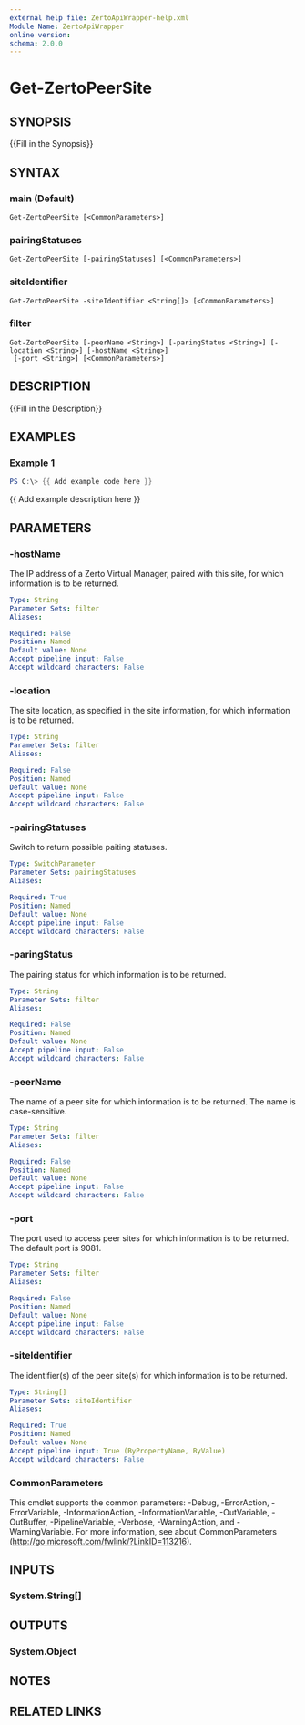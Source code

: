 ```yaml
---
external help file: ZertoApiWrapper-help.xml
Module Name: ZertoApiWrapper
online version:
schema: 2.0.0
---
```


# Get-ZertoPeerSite

## SYNOPSIS
{{Fill in the Synopsis}}

## SYNTAX

### main (Default)
```
Get-ZertoPeerSite [<CommonParameters>]
```

### pairingStatuses
```
Get-ZertoPeerSite [-pairingStatuses] [<CommonParameters>]
```

### siteIdentifier
```
Get-ZertoPeerSite -siteIdentifier <String[]> [<CommonParameters>]
```

### filter
```
Get-ZertoPeerSite [-peerName <String>] [-paringStatus <String>] [-location <String>] [-hostName <String>]
 [-port <String>] [<CommonParameters>]
```

## DESCRIPTION
{{Fill in the Description}}

## EXAMPLES

### Example 1
```powershell
PS C:\> {{ Add example code here }}
```

{{ Add example description here }}

## PARAMETERS

### -hostName
The IP address of a Zerto Virtual Manager, paired with this site, for which information is to be returned.

```yaml
Type: String
Parameter Sets: filter
Aliases:

Required: False
Position: Named
Default value: None
Accept pipeline input: False
Accept wildcard characters: False
```

### -location
The site location, as specified in the site information, for which information is to be returned.

```yaml
Type: String
Parameter Sets: filter
Aliases:

Required: False
Position: Named
Default value: None
Accept pipeline input: False
Accept wildcard characters: False
```

### -pairingStatuses
Switch to return possible paiting statuses.

```yaml
Type: SwitchParameter
Parameter Sets: pairingStatuses
Aliases:

Required: True
Position: Named
Default value: None
Accept pipeline input: False
Accept wildcard characters: False
```

### -paringStatus
The pairing status for which information is to be returned.

```yaml
Type: String
Parameter Sets: filter
Aliases:

Required: False
Position: Named
Default value: None
Accept pipeline input: False
Accept wildcard characters: False
```

### -peerName
The name of a peer site for which information is to be returned.
The name is case-sensitive.

```yaml
Type: String
Parameter Sets: filter
Aliases:

Required: False
Position: Named
Default value: None
Accept pipeline input: False
Accept wildcard characters: False
```

### -port
The port used to access peer sites for which information is to be returned.
The default port is 9081.

```yaml
Type: String
Parameter Sets: filter
Aliases:

Required: False
Position: Named
Default value: None
Accept pipeline input: False
Accept wildcard characters: False
```

### -siteIdentifier
The identifier(s) of the peer site(s) for which information is to be returned.

```yaml
Type: String[]
Parameter Sets: siteIdentifier
Aliases:

Required: True
Position: Named
Default value: None
Accept pipeline input: True (ByPropertyName, ByValue)
Accept wildcard characters: False
```

### CommonParameters
This cmdlet supports the common parameters: -Debug, -ErrorAction, -ErrorVariable, -InformationAction, -InformationVariable, -OutVariable, -OutBuffer, -PipelineVariable, -Verbose, -WarningAction, and -WarningVariable.
For more information, see about_CommonParameters (http://go.microsoft.com/fwlink/?LinkID=113216).

## INPUTS

### System.String[]
## OUTPUTS

### System.Object
## NOTES

## RELATED LINKS
